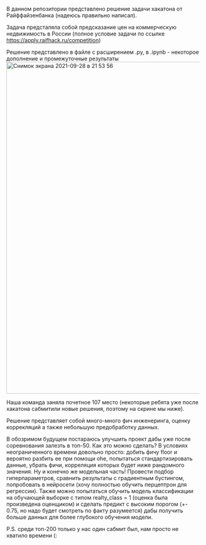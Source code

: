 В данном репозитории представлено решение задачи хакатона от Райффайзенбанка (надеюсь правильно написал).

Задача предсталяла собой предсказание цен на коммерческую недвижимость в России (полное условие задачи по ссылке https://apply.raifhack.ru/competition) 

Решение представлено в файле с расширением .py, в .ipynb -  некоторое дополнение и промежуточные результаты <img width="867" alt="Снимок экрана 2021-09-28 в 21 53 56" src="https://user-images.githubusercontent.com/90149954/135148439-0fae78d0-91de-4d50-8691-8c44e1ca2c11.png">

Наша команда заняла почетное 107 место (некоторые ребята уже после хакатона сабмитили новые решения, поэтому на скрине мы ниже).

Решение представляет собой много-много фич инженеринга, оценку коррекляций а также небольшую предобработку данных.

В обозримом будущем постараюсь улучшить проект дабы уже после соревнования залезть в топ-50. Как это можно сделать? В условиях неограниченного времени довольно просто: добить фичу floor и вероятно разбить ее при помощи ohe, попытаться стандартизировать данные, убрать фичи, корреляция которых будет ниже рандомного значения. Ну и конечно же модельная часть! Провести подбор гиперпараметров, сравнить результаты с градиентным бустингом, попробовать в нейросети (хочу полностью обучить перцептрон для регрессии). Также можно попытаться обучить модель классификации на обучающей выборке с типом realty_class = 1 (оценка была произведена оценщиком) и сделать предикт с высоким порогом (+- 0.75, но надо будет смотреть по факту разумеется) дабы получить больше данных для более глубокого обучения модели. 

P.S. среди топ-200 только у нас один сабмит был, нам просто не хватило времени (:
